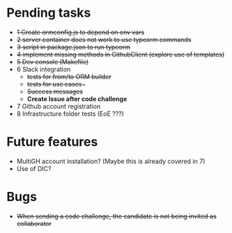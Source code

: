 # Pending tasks
- ~~1 Create ormconfig.js to depend on env vars~~
- ~~2 server container does not work to use typeorm commands~~
- ~~3 script in package.json to run typeorm~~
- ~~4 implement missing methods in GithubClient (explore use of templates)~~
- ~~5 Dev console (Makefile)~~
- 6 Slack integration
    - ~~tests for from/to ORM builder~~
    - ~~tests for use cases~~~
    - ~~Success messages~~
    - **Create Issue after code challenge**
- 7 Github account registration
- 8 Infrastructure folder tests (EoE ???)


# Future features
- MultiGH account installation? (Maybe this is already covered in 7)
- Use of DIC?

# Bugs
- ~~When sending a code challenge, the candidate is not being invited as collaborator~~